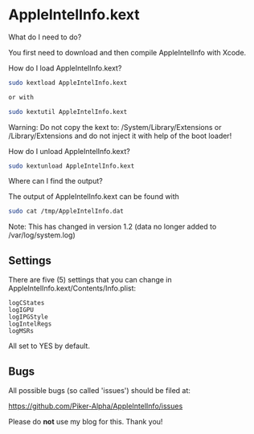 AppleIntelInfo.kext
===================

What do I need to do?

You first need to download and then compile AppleIntelInfo with Xcode.

How do I load AppleIntelInfo.kext?

``` sh
sudo kextload AppleIntelInfo.kext

or with

sudo kextutil AppleIntelInfo.kext 
```
Warning: Do not copy the kext to: /System/Library/Extensions or /Library/Extensions and do not inject it with help of the boot loader!

How do I unload AppleIntelInfo.kext?

``` sh
sudo kextunload AppleIntelInfo.kext
```

Where can I find the output?


The output of AppleIntelInfo.kext can be found with
``` sh
sudo cat /tmp/AppleIntelInfo.dat
```

Note: This has changed in version 1.2 (data no longer added to /var/log/system.log)

Settings
--------

There are five (5) settings that you can change in AppleIntelInfo.kext/Contents/Info.plist:
```
logCStates
logIGPU
logIPGStyle
logIntelRegs
logMSRs
```

All set to YES by default.

Bugs
----

All possible bugs (so called 'issues') should be filed at:

https://github.com/Piker-Alpha/AppleIntelInfo/issues

Please do **not** use my blog for this. Thank you!
